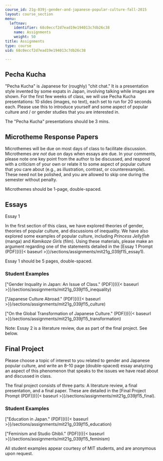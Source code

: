 ```yaml
---
course_id: 21g-039j-gender-and-japanese-popular-culture-fall-2015
layout: course_section
menu:
  leftnav:
    identifier: 68c0eccf2d7ead19e194013c7db26c38
    name: Assignments
    weight: 50
title: Assignments
type: course
uid: 68c0eccf2d7ead19e194013c7db26c38

---
```


Pecha Kucha
-----------

"Pecha Kucha" is Japanese for (roughly) "chit chat." It is a presentation style invented by some expats in Japan, involving talking while images are shown. For the first few weeks of class, we will use Pecha Kucha presentations: 10 slides (images, no text), each set to run for 20 seconds each. Please use this to introduce yourself and some aspect of popular culture and / or gender studies that you are interested in.

The "Pecha Kucha" presentations should be 3 mins.

Microtheme Response Papers
--------------------------

Microthemes will be due on most days of class to facilitate discussion. Microthemes _are not_ due on days when essays are due. In your comments, please note one key point from the author to be discussed, and respond with a criticism of your own or relate it to some aspect of popular culture that you care about (e.g., as illustration, contrast, or counterexample). These need not be polished, and you are allowed to skip one during the semester without penalty.

Microthemes should be 1-page, double-spaced.

Essays
------

Essay 1

In the first section of this class, we have explored theories of gender, theories of popular culture, and discussions of inequality. We have also explored some examples of popular culture, including _Princess Jellyfish_ (manga) and _Kamikaze Girls_ (film). Using these materials, please make an argument regarding one of the statements detailed in the [Essay 1 Prompt (PDF)]({{< baseurl >}}/sections/assignments/mit21g_039jf15_essay1).

Essay 1 should be 5 pages, double-spaced.

### Student Examples

["Gender Inquality in Japan: An Issue of Class." (PDF)]({{< baseurl >}}/sections/assignments/mit21g_039jf15_inequality)

["Japanese Culture Abroad." (PDF)]({{< baseurl >}}/sections/assignments/mit21g_039jf15_culture)

["On the Global Transformation of Japanese Culture." (PDF)]({{< baseurl >}}/sections/assignments/mit21g_039jf15_transformation)

Note: Essay 2 is a literature review, due as part of the final project. See below.

Final Project
-------------

Please choose a topic of interest to you related to gender and Japanese popular culture, and write an 8–10 page (double-spaced) essay analyzing an aspect of this phenomenon that speaks to the issues we have read about and discussed in class.

The final project consists of three parts: A literature review, a final presentation, and a final paper. These are detailed in the [Final Project Prompt (PDF)]({{< baseurl >}}/sections/assignments/mit21g_039jf15_final).

### Student Examples

["Education in Japan." (PDF)]({{< baseurl >}}/sections/assignments/mit21g_039jf15_education)

["Feminism and Studio Ghibli." (PDF)]({{< baseurl >}}/sections/assignments/mit21g_039jf15_feminism)

All student examples appear courtesy of MIT students, and are anonymous upon request.
